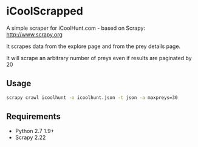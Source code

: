 # iCoolScrapped

A simple scraper for iCoolHunt.com - based on Scrapy: http://www.scrapy.org

It scrapes data from the explore page and from the prey details  page.

It will scrape an arbitrary number of preys even if results are paginated by 20

## Usage
```bash
scrapy crawl icoolhunt -o icoolhunt.json -t json -a maxpreys=30
```

## Requirements

  * Python 2.7 1.9+
  * Scrapy 2.22
